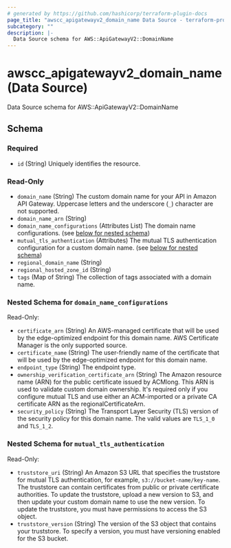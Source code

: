 ```yaml
---
# generated by https://github.com/hashicorp/terraform-plugin-docs
page_title: "awscc_apigatewayv2_domain_name Data Source - terraform-provider-awscc"
subcategory: ""
description: |-
  Data Source schema for AWS::ApiGatewayV2::DomainName
---
```


# awscc_apigatewayv2_domain_name (Data Source)

Data Source schema for AWS::ApiGatewayV2::DomainName



<!-- schema generated by tfplugindocs -->
## Schema

### Required

- `id` (String) Uniquely identifies the resource.

### Read-Only

- `domain_name` (String) The custom domain name for your API in Amazon API Gateway. Uppercase letters and the underscore (``_``) character are not supported.
- `domain_name_arn` (String)
- `domain_name_configurations` (Attributes List) The domain name configurations. (see [below for nested schema](#nestedatt--domain_name_configurations))
- `mutual_tls_authentication` (Attributes) The mutual TLS authentication configuration for a custom domain name. (see [below for nested schema](#nestedatt--mutual_tls_authentication))
- `regional_domain_name` (String)
- `regional_hosted_zone_id` (String)
- `tags` (Map of String) The collection of tags associated with a domain name.

<a id="nestedatt--domain_name_configurations"></a>
### Nested Schema for `domain_name_configurations`

Read-Only:

- `certificate_arn` (String) An AWS-managed certificate that will be used by the edge-optimized endpoint for this domain name. AWS Certificate Manager is the only supported source.
- `certificate_name` (String) The user-friendly name of the certificate that will be used by the edge-optimized endpoint for this domain name.
- `endpoint_type` (String) The endpoint type.
- `ownership_verification_certificate_arn` (String) The Amazon resource name (ARN) for the public certificate issued by ACMlong. This ARN is used to validate custom domain ownership. It's required only if you configure mutual TLS and use either an ACM-imported or a private CA certificate ARN as the regionalCertificateArn.
- `security_policy` (String) The Transport Layer Security (TLS) version of the security policy for this domain name. The valid values are ``TLS_1_0`` and ``TLS_1_2``.


<a id="nestedatt--mutual_tls_authentication"></a>
### Nested Schema for `mutual_tls_authentication`

Read-Only:

- `truststore_uri` (String) An Amazon S3 URL that specifies the truststore for mutual TLS authentication, for example, ``s3://bucket-name/key-name``. The truststore can contain certificates from public or private certificate authorities. To update the truststore, upload a new version to S3, and then update your custom domain name to use the new version. To update the truststore, you must have permissions to access the S3 object.
- `truststore_version` (String) The version of the S3 object that contains your truststore. To specify a version, you must have versioning enabled for the S3 bucket.
